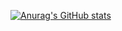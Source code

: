 [![Anurag's GitHub stats](https://github-readme-stats.vercel.app/api?username=liedsonc&count_private=true&show_icons=true&theme=dark&hide=stars,contribs)](https://github.com/liedsonc)

